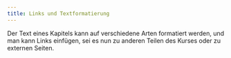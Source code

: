 ```yaml
---
title: Links und Textformatierung
---
```


Der Text eines Kapitels kann auf verschiedene Arten formatiert werden, und man
kann Links einfügen, sei es nun zu anderen Teilen des Kurses oder zu externen
Seiten.
